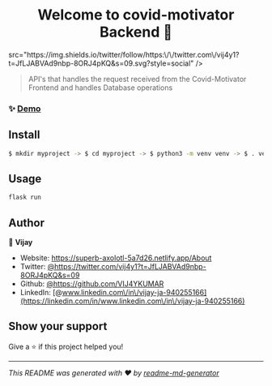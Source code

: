 <h1 align="center">Welcome to covid-motivator Backend 👋</h1>
<p>
 src="https://img.shields.io/twitter/follow/https:\/\/twitter.com\/vij4y1?t=JfLJABVAd9nbp-8ORJ4pKQ&s=09.svg?style=social" />
  </a>
</p>

> API's that handles the request received from the Covid-Motivator Frontend and handles Database operations

### ✨ [Demo](https://superb-axolotl-5a7d26.netlify.app/)

## Install

```sh
$ mkdir myproject -> $ cd myproject -> $ python3 -m venv venv -> $ . venv/bin/activate -> $ pip install Flask. Then pull the repo from github to this location and run export FLASK_APP = app_name -> export FLASK_ENVIRONMENT = development -> flask run.
```

## Usage

```sh
flask run
```

## Author

👤 **Vijay**

* Website: https://superb-axolotl-5a7d26.netlify.app/About
* Twitter: [@https:\/\/twitter.com\/vij4y1?t=JfLJABVAd9nbp-8ORJ4pKQ&s=09](https://twitter.com/https:\/\/twitter.com\/vij4y1?t=JfLJABVAd9nbp-8ORJ4pKQ&s=09)
* Github: [@https:\/\/github.com\/VIJ4YKUMAR](https://github.com/https:\/\/github.com\/VIJ4YKUMAR)
* LinkedIn: [@www.linkedin.com\/in\/vijay-ja-940255166](https://linkedin.com/in/www.linkedin.com\/in\/vijay-ja-940255166)

## Show your support

Give a ⭐️ if this project helped you!

***
_This README was generated with ❤️ by [readme-md-generator](https://github.com/kefranabg/readme-md-generator)_
